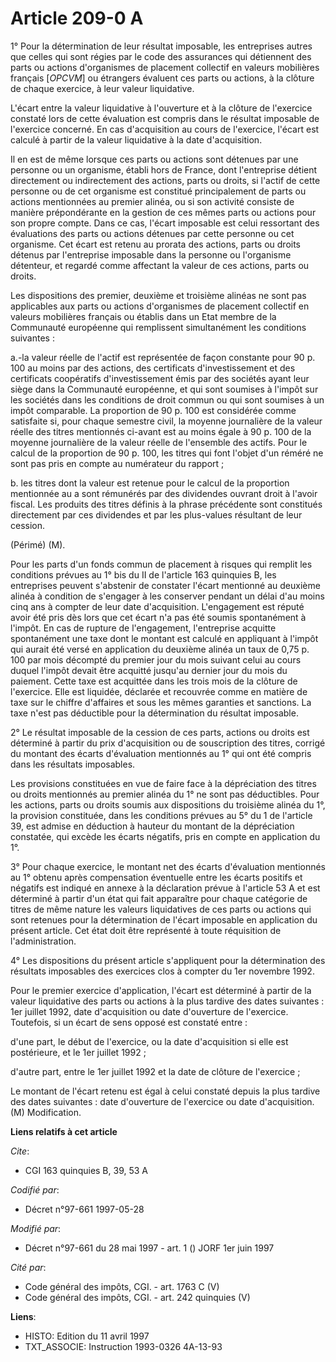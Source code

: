 # Article 209-0 A

1° Pour la détermination de leur résultat imposable, les entreprises autres que celles qui sont régies par le code des
assurances qui détiennent des parts ou actions d'organismes de placement collectif en valeurs mobilières français [*OPCVM*]
ou étrangers évaluent ces parts ou actions, à la clôture de chaque exercice, à leur valeur liquidative.

L'écart entre la valeur liquidative à l'ouverture et à la clôture de l'exercice constaté lors de cette évaluation est compris
dans le résultat imposable de l'exercice concerné. En cas d'acquisition au cours de l'exercice, l'écart est calculé à partir
de la valeur liquidative à la date d'acquisition.

Il en est de même lorsque ces parts ou actions sont détenues par une personne ou un organisme, établi hors de France, dont
l'entreprise détient directement ou indirectement des actions, parts ou droits, si l'actif de cette personne ou de cet
organisme est constitué principalement de parts ou actions mentionnées au premier alinéa, ou si son activité consiste de
manière prépondérante en la gestion de ces mêmes parts ou actions pour son propre compte. Dans ce cas, l'écart imposable est
celui ressortant des évaluations des parts ou actions détenues par cette personne ou cet organisme. Cet écart est retenu au
prorata des actions, parts ou droits détenus par l'entreprise imposable dans la personne ou l'organisme détenteur, et regardé
comme affectant la valeur de ces actions, parts ou droits.

Les dispositions des premier, deuxième et troisième alinéas ne sont pas applicables aux parts ou actions d'organismes de
placement collectif en valeurs mobilières français ou établis dans un Etat membre de la Communauté européenne qui remplissent
simultanément les conditions suivantes :

a.-la valeur réelle de l'actif est représentée de façon constante pour 90 p. 100 au moins par des actions, des certificats
d'investissement et des certificats coopératifs d'investissement émis par des sociétés ayant leur siège dans la Communauté
européenne, et qui sont soumises à l'impôt sur les sociétés dans les conditions de droit commun ou qui sont soumises à un
impôt comparable. La proportion de 90 p. 100 est considérée comme satisfaite si, pour chaque semestre civil, la moyenne
journalière de la valeur réelle des titres mentionnés ci-avant est au moins égale à 90 p. 100 de la moyenne journalière de la
valeur réelle de l'ensemble des actifs. Pour le calcul de la proportion de 90 p. 100, les titres qui font l'objet d'un réméré
ne sont pas pris en compte au numérateur du rapport ;

b. les titres dont la valeur est retenue pour le calcul de la proportion mentionnée au a sont rémunérés par des dividendes
ouvrant droit à l'avoir fiscal. Les produits des titres définis à la phrase précédente sont constitués directement par ces
dividendes et par les plus-values résultant de leur cession.

(Périmé) (M).

Pour les parts d'un fonds commun de placement à risques qui remplit les conditions prévues au 1° bis du II de l'article 163
quinquies B, les entreprises peuvent s'abstenir de constater l'écart mentionné au deuxième alinéa à condition de s'engager à
les conserver pendant un délai d'au moins cinq ans à compter de leur date d'acquisition. L'engagement est réputé avoir été
pris dès lors que cet écart n'a pas été soumis spontanément à l'impôt. En cas de rupture de l'engagement, l'entreprise
acquitte spontanément une taxe dont le montant est calculé en appliquant à l'impôt qui aurait été versé en application du
deuxième alinéa un taux de 0,75 p. 100 par mois décompté du premier jour du mois suivant celui au cours duquel l'impôt devait
être acquitté jusqu'au dernier jour du mois du paiement. Cette taxe est acquittée dans les trois mois de la clôture de
l'exercice. Elle est liquidée, déclarée et recouvrée comme en matière de taxe sur le chiffre d'affaires et sous les mêmes
garanties et sanctions. La taxe n'est pas déductible pour la détermination du résultat imposable.

2° Le résultat imposable de la cession de ces parts, actions ou droits est déterminé à partir du prix d'acquisition ou de
souscription des titres, corrigé du montant des écarts d'évaluation mentionnés au 1° qui ont été compris dans les résultats
imposables.

Les provisions constituées en vue de faire face à la dépréciation des titres ou droits mentionnés au premier alinéa du 1° ne
sont pas déductibles. Pour les actions, parts ou droits soumis aux dispositions du troisième alinéa du 1°, la provision
constituée, dans les conditions prévues au 5° du 1 de l'article 39, est admise en déduction à hauteur du montant de la
dépréciation constatée, qui excède les écarts négatifs, pris en compte en application du 1°.

3° Pour chaque exercice, le montant net des écarts d'évaluation mentionnés au 1° obtenu après compensation éventuelle entre
les écarts positifs et négatifs est indiqué en annexe à la déclaration prévue à l'article 53 A et est déterminé à partir d'un
état qui fait apparaître pour chaque catégorie de titres de même nature les valeurs liquidatives de ces parts ou actions qui
sont retenues pour la détermination de l'écart imposable en application du présent article. Cet état doit être représenté à
toute réquisition de l'administration.

4° Les dispositions du présent article s'appliquent pour la détermination des résultats imposables des exercices clos à
compter du 1er novembre 1992.

Pour le premier exercice d'application, l'écart est déterminé à partir de la valeur liquidative des parts ou actions à la
plus tardive des dates suivantes : 1er juillet 1992, date d'acquisition ou date d'ouverture de l'exercice. Toutefois, si un
écart de sens opposé est constaté entre :

d'une part, le début de l'exercice, ou la date d'acquisition si elle est postérieure, et le 1er juillet 1992 ;

d'autre part, entre le 1er juillet 1992 et la date de clôture de l'exercice ;

Le montant de l'écart retenu est égal à celui constaté depuis la plus tardive des dates suivantes : date d'ouverture de
l'exercice ou date d'acquisition. (M) Modification.

**Liens relatifs à cet article**

_Cite_:

  - CGI 163 quinquies B, 39, 53 A

_Codifié par_:

  - Décret n°97-661 1997-05-28

_Modifié par_:

  - Décret n°97-661 du 28 mai 1997 - art. 1 () JORF 1er juin 1997

_Cité par_:

  - Code général des impôts, CGI. - art. 1763 C (V)
  - Code général des impôts, CGI. - art. 242 quinquies (V)

**Liens**:

  - HISTO: Edition du 11 avril 1997
  - TXT_ASSOCIE: Instruction 1993-0326 4A-13-93
